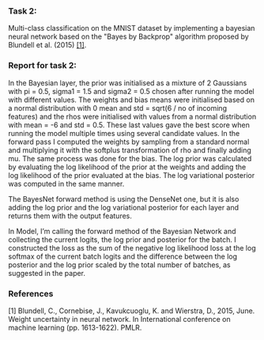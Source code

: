 ### Task 2:

Multi-class classification on the MNIST dataset by implementing a bayesian neural network based on the "Bayes by Backprop" algorithm proposed by Blundell et al. (2015) [[1]](#1).

### Report for task 2:

In the Bayesian layer, the prior was initialised as a mixture of 2 Gaussians with pi = 0.5, sigma1 = 1.5 and sigma2 = 0.5 chosen after running the model with different values. The weights and bias means were initialised based on a normal distribution with 0 mean and std = sqrt(6 / no of incoming features) and the rhos were initialised with values from a normal distribution with mean = -6 and std = 0.5. These last values gave the best score when running the model multiple times using several candidate values. In the forward pass I computed the weights by sampling from a standard normal and multiplying it with the softplus transformation of rho and finally adding mu. The same process was done for the bias. The log prior was calculated by evaluating the log likelihood of the prior at the weights and adding the log likelihood of the prior evaluated at the bias. The log variational posterior was computed in the same manner.

The BayesNet forward method is using the DenseNet one, but it is also adding the log prior and the log variational posterior for each layer and returns them with the output features.

In Model, I’m calling the forward method of the Bayesian Network and collecting the current logits, the log prior and posterior for the batch. I constructed the loss as the sum of the negative log likelihood loss at the log softmax of the current batch logits and the difference between the log posterior and the log prior scaled by the total number of batches, as suggested in the paper.

### References
<a name="1">[1]</a> 
Blundell, C., Cornebise, J., Kavukcuoglu, K. and Wierstra, D., 2015, June. Weight uncertainty in neural network. In International conference on machine learning (pp. 1613-1622). PMLR.


